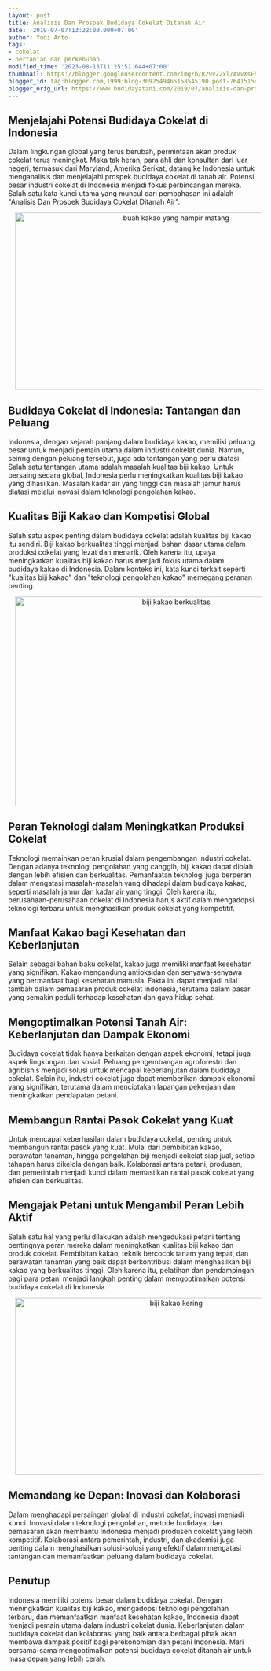 ```yaml
---
layout: post
title: Analisis Dan Prospek Budidaya Cokelat Ditanah Air
date: '2019-07-07T13:22:00.000+07:00'
author: Yudi Anto
tags:
- cokelat
- pertanian dan perkebunan
modified_time: '2023-08-13T11:25:51.644+07:00'
thumbnail: https://blogger.googleusercontent.com/img/b/R29vZ2xl/AVvXsEhXWY058UoTjBfPayEXKkfYyBYJGdVN7Limza9Uu2Xa-RGmltUNZ6m4tTz_IXz48Dd8yfBBHlrk1te_sfbCDw5w3E7JbRGGDAwlmWJcMWTIvW7wK7wUu0XP4RDCuVgKSnvAKJSMwYDG-84po3YoVxzRWlUPPh_hCVc9nFgyupjgnRnk5ZIu5J4TPGtBhSW1/s72-w640-c-h360/kakao.jpg
blogger_id: tag:blogger.com,1999:blog-3092549465158545190.post-7641515405246367431
blogger_orig_url: https://www.budidayatani.com/2019/07/analisis-dan-prospek-budidaya-cokelat.html
---
```


<h2>Menjelajahi Potensi Budidaya Cokelat di Indonesia</h2><p>Dalam lingkungan global yang terus berubah, permintaan akan produk cokelat terus meningkat. Maka tak heran, para ahli dan konsultan dari luar negeri, termasuk dari Maryland, Amerika Serikat, datang ke Indonesia untuk menganalisis dan menjelajahi prospek budidaya cokelat di tanah air. Potensi besar industri cokelat di Indonesia menjadi fokus perbincangan mereka. Salah satu kata kunci utama yang muncul dari pembahasan ini adalah "Analisis Dan Prospek Budidaya Cokelat Ditanah Air".</p><div class="separator" style="clear: both; text-align: center;"><a href="https://blogger.googleusercontent.com/img/b/R29vZ2xl/AVvXsEhXWY058UoTjBfPayEXKkfYyBYJGdVN7Limza9Uu2Xa-RGmltUNZ6m4tTz_IXz48Dd8yfBBHlrk1te_sfbCDw5w3E7JbRGGDAwlmWJcMWTIvW7wK7wUu0XP4RDCuVgKSnvAKJSMwYDG-84po3YoVxzRWlUPPh_hCVc9nFgyupjgnRnk5ZIu5J4TPGtBhSW1/s2133/kakao.jpg" imageanchor="1" style="margin-left: 1em; margin-right: 1em;"><img alt="buah kakao yang hampir matang" border="0" data-original-height="1200" data-original-width="2133" height="360" src="https://blogger.googleusercontent.com/img/b/R29vZ2xl/AVvXsEhXWY058UoTjBfPayEXKkfYyBYJGdVN7Limza9Uu2Xa-RGmltUNZ6m4tTz_IXz48Dd8yfBBHlrk1te_sfbCDw5w3E7JbRGGDAwlmWJcMWTIvW7wK7wUu0XP4RDCuVgKSnvAKJSMwYDG-84po3YoVxzRWlUPPh_hCVc9nFgyupjgnRnk5ZIu5J4TPGtBhSW1/w640-h360/kakao.jpg" width="640" /></a></div><h2>Budidaya Cokelat di Indonesia: Tantangan dan Peluang</h2><p>Indonesia, dengan sejarah panjang dalam budidaya kakao, memiliki peluang besar untuk menjadi pemain utama dalam industri cokelat dunia. Namun, seiring dengan peluang tersebut, juga ada tantangan yang perlu diatasi. Salah satu tantangan utama adalah masalah kualitas biji kakao. Untuk bersaing secara global, Indonesia perlu meningkatkan kualitas biji kakao yang dihasilkan. Masalah kadar air yang tinggi dan masalah jamur harus diatasi melalui inovasi dalam teknologi pengolahan kakao.</p><h2>Kualitas Biji Kakao dan Kompetisi Global</h2><p>Salah satu aspek penting dalam budidaya cokelat adalah kualitas biji kakao itu sendiri. Biji kakao berkualitas tinggi menjadi bahan dasar utama dalam produksi cokelat yang lezat dan menarik. Oleh karena itu, upaya meningkatkan kualitas biji kakao harus menjadi fokus utama dalam budidaya kakao di Indonesia. Dalam konteks ini, kata kunci terkait seperti "kualitas biji kakao" dan "teknologi pengolahan kakao" memegang peranan penting.</p><div class="separator" style="clear: both; text-align: center;"><a href="https://blogger.googleusercontent.com/img/b/R29vZ2xl/AVvXsEg3JtmAsvkhQljHTleP3vkDWOnI5de4NJPEnjO-pez0dUJymIGRa_oPnspvE0pdwe3Rnqn1K6lo27hFKgiaL4VyUNKk9YZoGqdKyGu1_WHxCGmBvUx2_VWeSNH1beo_4IG2cG--vVQGU9vb9Y0slUrFHVY0ZoJxRVrKKRIe8CCaNrmc-p3hxw7wJQq8qTuf/s800/cacao_800x532.jpg" imageanchor="1" style="margin-left: 1em; margin-right: 1em;"><img alt="biji kakao berkualitas" border="0" data-original-height="532" data-original-width="800" height="426" src="https://blogger.googleusercontent.com/img/b/R29vZ2xl/AVvXsEg3JtmAsvkhQljHTleP3vkDWOnI5de4NJPEnjO-pez0dUJymIGRa_oPnspvE0pdwe3Rnqn1K6lo27hFKgiaL4VyUNKk9YZoGqdKyGu1_WHxCGmBvUx2_VWeSNH1beo_4IG2cG--vVQGU9vb9Y0slUrFHVY0ZoJxRVrKKRIe8CCaNrmc-p3hxw7wJQq8qTuf/w640-h426/cacao_800x532.jpg" width="640" /></a></div><h2>Peran Teknologi dalam Meningkatkan Produksi Cokelat</h2><p>Teknologi memainkan peran krusial dalam pengembangan industri cokelat. Dengan adanya teknologi pengolahan yang canggih, biji kakao dapat diolah dengan lebih efisien dan berkualitas. Pemanfaatan teknologi juga berperan dalam mengatasi masalah-masalah yang dihadapi dalam budidaya kakao, seperti masalah jamur dan kadar air yang tinggi. Oleh karena itu, perusahaan-perusahaan cokelat di Indonesia harus aktif dalam mengadopsi teknologi terbaru untuk menghasilkan produk cokelat yang kompetitif.</p><h2>Manfaat Kakao bagi Kesehatan dan Keberlanjutan</h2><p>Selain sebagai bahan baku cokelat, kakao juga memiliki manfaat kesehatan yang signifikan. Kakao mengandung antioksidan dan senyawa-senyawa yang bermanfaat bagi kesehatan manusia. Fakta ini dapat menjadi nilai tambah dalam pemasaran produk cokelat Indonesia, terutama dalam pasar yang semakin peduli terhadap kesehatan dan gaya hidup sehat.</p><h2>Mengoptimalkan Potensi Tanah Air: Keberlanjutan dan Dampak Ekonomi</h2><p>Budidaya cokelat tidak hanya berkaitan dengan aspek ekonomi, tetapi juga aspek lingkungan dan sosial. Peluang pengembangan agroforestri dan agribisnis menjadi solusi untuk mencapai keberlanjutan dalam budidaya cokelat. Selain itu, industri cokelat juga dapat memberikan dampak ekonomi yang signifikan, terutama dalam menciptakan lapangan pekerjaan dan meningkatkan pendapatan petani.</p><h2>Membangun Rantai Pasok Cokelat yang Kuat</h2><p>Untuk mencapai keberhasilan dalam budidaya cokelat, penting untuk membangun rantai pasok yang kuat. Mulai dari pembibitan kakao, perawatan tanaman, hingga pengolahan biji menjadi cokelat siap jual, setiap tahapan harus dikelola dengan baik. Kolaborasi antara petani, produsen, dan pemerintah menjadi kunci dalam memastikan rantai pasok cokelat yang efisien dan berkualitas.</p><h2>Mengajak Petani untuk Mengambil Peran Lebih Aktif</h2><p>Salah satu hal yang perlu dilakukan adalah mengedukasi petani tentang pentingnya peran mereka dalam meningkatkan kualitas biji kakao dan produk cokelat. Pembibitan kakao, teknik bercocok tanam yang tepat, dan perawatan tanaman yang baik dapat berkontribusi dalam menghasilkan biji kakao yang berkualitas tinggi. Oleh karena itu, pelatihan dan pendampingan bagi para petani menjadi langkah penting dalam mengoptimalkan potensi budidaya cokelat di Indonesia.</p><div class="separator" style="clear: both; text-align: center;"><a href="https://blogger.googleusercontent.com/img/b/R29vZ2xl/AVvXsEiBu4l6xCMLCZPkQ_G4oPz3iBiOmCghyFB-S0sR-BNFQDWN73xhutSqjHQHItkkah940it9lIrIh4lKRbxu2vEYtKmw0-Uv9Y6T-Wzhp0fFGZywbc83ayvHGc-Ou-8EH3k3CIN9o-3a9bWA8A76_uv4a-wh80V4xFPux5bpu-bKzT1DZk0kf1Wqwb6uyWJH/s2133/kakao1.jpg" imageanchor="1" style="margin-left: 1em; margin-right: 1em;"><img alt="biji kakao kering" border="0" data-original-height="1200" data-original-width="2133" height="360" src="https://blogger.googleusercontent.com/img/b/R29vZ2xl/AVvXsEiBu4l6xCMLCZPkQ_G4oPz3iBiOmCghyFB-S0sR-BNFQDWN73xhutSqjHQHItkkah940it9lIrIh4lKRbxu2vEYtKmw0-Uv9Y6T-Wzhp0fFGZywbc83ayvHGc-Ou-8EH3k3CIN9o-3a9bWA8A76_uv4a-wh80V4xFPux5bpu-bKzT1DZk0kf1Wqwb6uyWJH/w640-h360/kakao1.jpg" width="640" /></a></div><h2>Memandang ke Depan: Inovasi dan Kolaborasi</h2><p>Dalam menghadapi persaingan global di industri cokelat, inovasi menjadi kunci. Inovasi dalam teknologi pengolahan, metode budidaya, dan pemasaran akan membantu Indonesia menjadi produsen cokelat yang lebih kompetitif. Kolaborasi antara pemerintah, industri, dan akademisi juga penting dalam menghasilkan solusi-solusi yang efektif dalam mengatasi tantangan dan memanfaatkan peluang dalam budidaya cokelat.</p><h2>Penutup</h2><p>Indonesia memiliki potensi besar dalam budidaya cokelat. Dengan meningkatkan kualitas biji kakao, mengadopsi teknologi pengolahan terbaru, dan memanfaatkan manfaat kesehatan kakao, Indonesia dapat menjadi pemain utama dalam industri cokelat dunia. Keberlanjutan dalam budidaya cokelat dan kolaborasi yang baik antara berbagai pihak akan membawa dampak positif bagi perekonomian dan petani Indonesia. Mari bersama-sama mengoptimalkan potensi budidaya cokelat ditanah air untuk masa depan yang lebih cerah.</p>